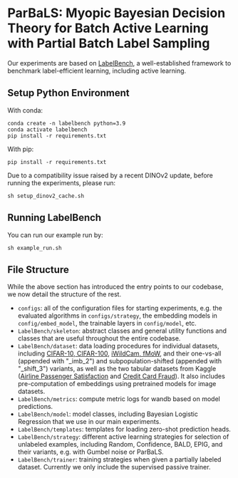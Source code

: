 # ParBaLS: Myopic Bayesian Decision Theory for Batch Active Learning with Partial Batch Label Sampling

Our experiments are based on [LabelBench](https://arxiv.org/abs/2306.09910), a well-established framework to benchmark label-efficient learning, including active learning.

## Setup Python Environment

With conda:
```
conda create -n labelbench python=3.9
conda activate labelbench
pip install -r requirements.txt
```

With pip:
```
pip install -r requirements.txt
```

Due to a compatibility issue raised by a recent DINOv2 update, before running the experiments, please run:

```
sh setup_dinov2_cache.sh
```

## Running LabelBench

You can run our example run by:
```
sh example_run.sh
```
## File Structure
While the above section has introduced the entry points to our codebase, we now detail the structure of the rest.
- `configs`: all of the configuration files for starting experiments, e.g. the evaluated algorithms in `configs/strategy`, the embedding models in `config/embed_model`, the trainable layers in `config/model`, etc.
- `LabelBench/skeleton`: abstract classes and general utility functions and classes that are useful throughout the entire codebase.
- `LabelBench/dataset`: data loading procedures for individual datasets, including [CIFAR-10, CIFAR-100](https://www.cs.toronto.edu/~kriz/cifar.html), [iWildCam, fMoW](https://github.com/p-lambda/wilds), and their one-vs-all (appended with "_imb_2") and subpopulation-shifted (appended with "_shift_3") variants, as well as the two tabular datasets from Kaggle ([Airline Passenger Satisfaction](https://www.kaggle.com/datasets/teejmahal20/airline-passenger-satisfaction) and [Credit Card Fraud](https://www.kaggle.com/datasets/dhanushnarayananr/credit-card-fraud)). It also includes pre-computation of embeddings using pretrained models for image datasets.
- `LabelBench/metrics`: compute metric logs for wandb based on model predictions.
- `LabelBench/model`: model classes, including Bayesian Logistic Regression that we use in our main experiments.
- `LabelBench/templates`: templates for loading zero-shot prediction heads.
- `LabelBench/strategy`: different active learning strategies for selection of unlabeled examples, including Random, Confidence, BALD, EPIG, and their variants, e.g. with Gumbel noise or ParBaLS.
- `LabelBench/trainer`: training strategies when given a partially labeled dataset. Currently we only include the supervised passive trainer.

